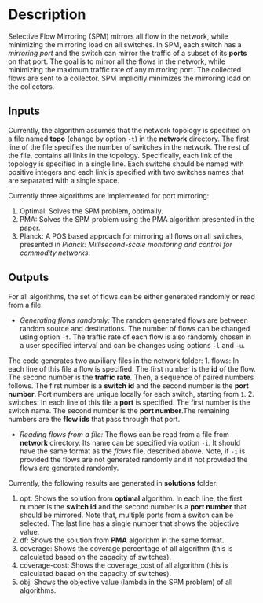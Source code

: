 # Description
Selective Flow Mirroring (SPM) mirrors all flow in the network, while minimizing the mirroring load on all switches. In SPM, each switch has a *mirroring port* and the switch can mirror the traffic of a subset of its **ports** on that port. The goal is to mirror all the flows in the network, while minimizing the maximum traffic rate of any mirroring port. The collected flows are sent to a collector. SPM implicitly minimizes the mirroring load on the collectors.

## Inputs
Currently, the algorithm assumes that the network topology is specified on a file named **topo** (change by option `-t`) in the **network** directory. The first line of the file specifies the number of switches in the network. The rest of the file, contains all links in the topology. Specifically, each link of the topology is specified in a single line. 
Each switche should be named with positive integers and each link is specified with two switches names that are separated with a single space. 

Currently three algorithms are implemented for port mirroring:
1. Optimal: Solves the SPM problem, optimally.
2. PMA: Solves the SPM problem using the PMA algorithm presented in the paper.
3. Planck: A POS based approach for mirroring all flows on all switches, presented in *Planck: Millisecond-scale monitoring and control for commodity networks*.

## Outputs
For all algorithms, the set of flows can be either generated randomly or read from a file.

- *Generating flows randomly:* The random generated flows are between random source and destinations. The number of flows can be changed using option `-f`. The traffic rate of each flow is also randomly chosen in a user specified interval and can be changes using options `-l` and `-u`. 

The code generates two auxiliary files in the network folder:
	1. flows: In each line of this file a flow is specified. The first number is the **id** of the flow. The second number is the **traffic rate**. Then, a sequence 	of paired numbers follows. The first number is a **switch id** and the second number is the **port number**. Port numbers are unique locally for each 	switch, starting from `1`.
	2. switches: In each line of this file a **port** is specified. The first number is the switch name. The second number is the **port number**.The remaining 	numbers are the **flow ids** that pass through that port. 

- *Reading flows from a file:* The flows can be read from a file from **network** directory. Its name can be specified via option `-i`. It should have the same format as the *flows* file, described above. Note, if `-i` is provided the flows are not generated randomly and if not provided the flows are generated randomly. 

Currently, the following results are generated in **solutions** folder:
1. opt: Shows the solution from **optimal** algorithm. In each line, the first number is the **switch id** and the second number is a **port number** that should be mirrored. Note that, multiple ports from a switch can be selected. The last line has a single number that shows the objective value.  
2. df: Shows the solution from **PMA** algorithm in the same format.
3. coverage: Shows the coverage percentage of all algorithm (this is calculated based on the capacity of switches).
4. coverage-cost: Shows the coverage_cost of all algorithm (this is calculated based on the capacity of switches).
5. obj: Shows the objective value (lambda in the SPM problem) of all algorithms.